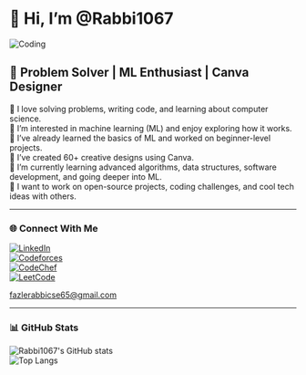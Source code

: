 # 👋 Hi, I’m @Rabbi1067

![Coding](https://media.giphy.com/media/qgQUggAC3Pfv687qPC/giphy.gif)

## 🚀 Problem Solver | ML Enthusiast | Canva Designer

👀 I love solving problems, writing code, and learning about computer science.  
🤖 I’m interested in machine learning (ML) and enjoy exploring how it works.  
🧠 I’ve already learned the basics of ML and worked on beginner-level projects.  
🎨 I’ve created 60+ creative designs using Canva.  
🌱 I’m currently learning advanced algorithms, data structures, software development, and going deeper into ML.  
💞️ I want to work on open-source projects, coding challenges, and cool tech ideas with others.

---

### 🌐 Connect With Me

[![LinkedIn](https://img.shields.io/badge/LinkedIn-blue?style=for-the-badge&logo=linkedin&logoColor=white)](https://www.linkedin.com/in/fazley-rabbi1067/)  
[![Codeforces](https://img.shields.io/badge/Codeforces-orange?style=for-the-badge&logo=codeforces&logoColor=white)](https://codeforces.com/profile/rabbi1067)  
[![CodeChef](https://img.shields.io/badge/CodeChef-5B4638?style=for-the-badge&logo=codechef&logoColor=white)](https://www.codechef.com/users/rabbi1067)  
[![LeetCode](https://img.shields.io/badge/LeetCode-FFA116?style=for-the-badge&logo=leetcode&logoColor=white)](https://leetcode.com/u/rabbi1067/)

fazlerabbicse65@gmail.com

---

### 📊 GitHub Stats

![Rabbi1067's GitHub stats](https://github-readme-stats.vercel.app/api?username=rabbi1067&show_icons=true&theme=radical)  
![Top Langs](https://github-readme-stats.vercel.app/api/top-langs/?username=rabbi1067&layout=compact&theme=radical)
